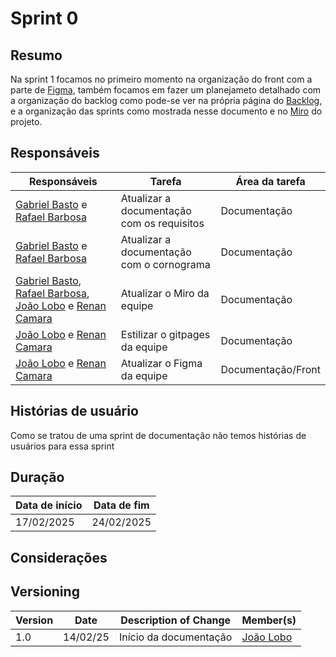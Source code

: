 # Sprint 0

## Resumo

Na sprint 1 focamos no primeiro momento na organização do front com a parte de [Figma](https://www.figma.com/design/U6QmxfCbFZoYo6a8Bgm99I/FGR-telemetria?node-id=0-1&p=f&t=BgTcxVufCCe488RN-0), também focamos em fazer um planejameto detalhado com a organização do backlog como pode-se ver na própria página do [Backlog](../requirements/backlog.md), e a organização das sprints como mostrada nesse documento e no [Miro](https://miro.com/app/board/uXjVLjvte3Y=/) do projeto.

## Responsáveis

| Responsáveis | Tarefa | Área da tarefa |
| ------------ | ------ | -------------- |
| [Gabriel Basto](https://github.com/Bertolazi) e [Rafael Barbosa](https://github.com/rafaelbdmelo117) | Atualizar a documentação com os requisitos | Documentação |
| [Gabriel Basto](https://github.com/Bertolazi) e [Rafael Barbosa](https://github.com/rafaelbdmelo117) | Atualizar a documentação com o cornograma | Documentação |
| [Gabriel Basto](https://github.com/Bertolazi), [Rafael Barbosa](https://github.com/rafaelbdmelo117), [João Lobo](https://github.com/joaolobo10) e [Renan Camara](https://github.com/Renurin) | Atualizar o Miro da equipe | Documentação | 
| [João Lobo](https://github.com/joaolobo10) e [Renan Camara](https://github.com/Renurin) | Estilizar o gitpages da equipe | Documentação |
| [João Lobo](https://github.com/joaolobo10) e [Renan Camara](https://github.com/Renurin) | Atualizar o Figma da equipe | Documentação/Front |

## Histórias de usuário

Como se tratou de uma sprint de documentação não temos histórias de usuários para essa sprint

## Duração

| Data de início | Data de fim |
| -------------- | ----------- |
| 17/02/2025 | 24/02/2025 |

## Considerações

## Versioning
 

| Version | Date     | Description of Change  | Member(s)                                  |
| ------- | -------- | ---------------------- | ------------------------------------------ |
| 1.0     | 14/02/25 | Início da documentação | [João Lobo](https://github.com/joaolobo10) |
